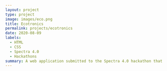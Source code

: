 ```yaml
---
layout: project
type: project
image: images/eco.png
title: Ecotronics
permalink: projects/ecotronics
date: 2020-08-09
labels:
  - HTML
  - CSS
  - Spectra 4.0
  - Hackathons
summary: A web application submitted to the Spectra 4.0 hackathon that tackles the e-waste problem and provides resources for people to learn about tech and how to repurpose their e-waste.
---
```





